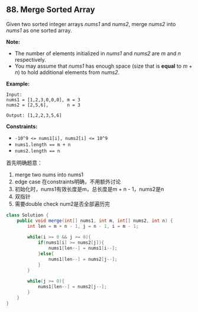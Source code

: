 ## 88. Merge Sorted Array

Given two sorted integer arrays *nums1* and *nums2*, merge *nums2* into *nums1* as one sorted array.

**Note:**

- The number of elements initialized in *nums1* and *nums2* are *m* and *n* respectively.
- You may assume that *nums1* has enough space (size that is **equal** to *m* + *n*) to hold additional elements from *nums2*.

**Example:**

```
Input:
nums1 = [1,2,3,0,0,0], m = 3
nums2 = [2,5,6],       n = 3

Output: [1,2,2,3,5,6]
```

 

**Constraints:**

- `-10^9 <= nums1[i], nums2[i] <= 10^9`
- `nums1.length == m + n`
- `nums2.length == n`

首先明确题意：

1. merge two nums into nums1
2. edge case 在constraints明确，不用额外讨论
3. 初始化时，nums1有效长度是m，总长度是m + n - 1，nums2是n
4. 双指针
5. 需要double check num2是否全部遍历完



```java
class Solution {
    public void merge(int[] nums1, int m, int[] nums2, int n) {
        int len = m + n - 1, j = n - 1, i = m - 1;
        
        while(i >= 0 && j >= 0){
            if(nums1[i] >= nums2[j]){
                nums1[len--] = nums1[i--];
            }else{
                nums1[len--] = nums2[j--];
            }
        }
        
        while(j >= 0){
            nums1[len--] = nums2[j--];
        }
    }
}
```

